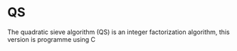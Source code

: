 # QS
The quadratic sieve algorithm (QS) is an integer factorization algorithm, this version is programme using C
